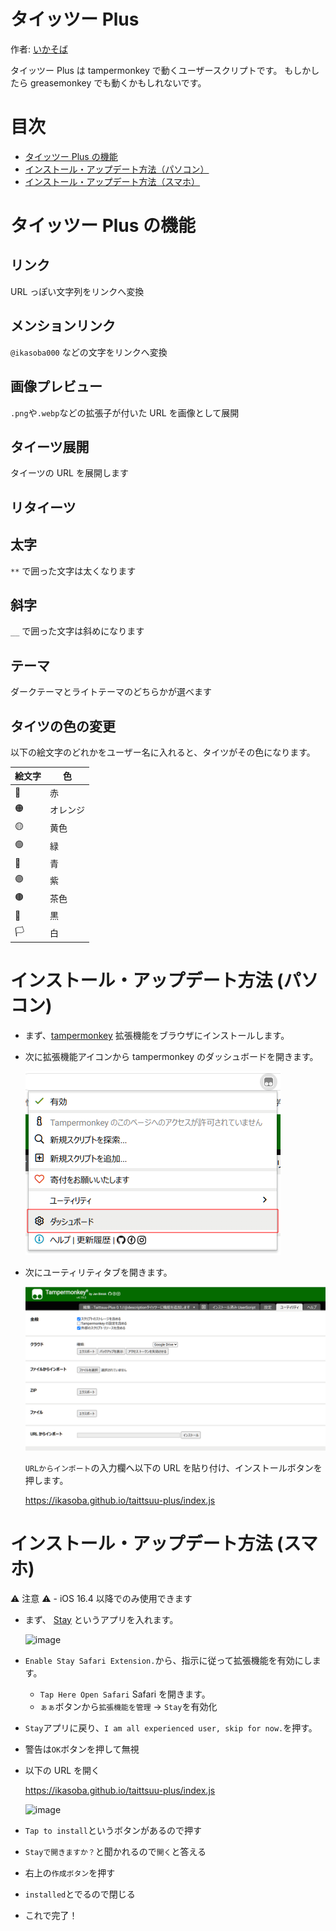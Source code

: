 # タイッツー Plus

作者: [いかそば](https://taittsuu.com/users/ikasoba000)

タイッツー Plus は tampermonkey で動くユーザースクリプトです。
もしかしたら greasemonkey でも動くかもしれないです。

# 目次

- [タイッツー Plus の機能](#タイッツー-plus-の機能)
- [インストール・アップデート方法（パソコン）](#インストール・アップデート方法-パソコン)
- [インストール・アップデート方法（スマホ）](#インストール・アップデート方法-スマホ)

# タイッツー Plus の機能

## リンク

URL っぽい文字列をリンクへ変換

## メンションリンク

`@ikasoba000` などの文字をリンクへ変換

## 画像プレビュー

`.png`や`.webp`などの拡張子が付いた URL を画像として展開

## タイーツ展開

タイーツの URL を展開します

## リタイーツ

## 太字

`**` で囲った文字は太くなります

## 斜字

`__` で囲った文字は斜めになります

## テーマ

ダークテーマとライトテーマのどちらかが選べます

## タイツの色の変更

以下の絵文字のどれかをユーザー名に入れると、タイツがその色になります。

| 絵文字 | 色       |
| ------ | -------- |
| 🔴     | 赤       |
| 🟠     | オレンジ |
| 🟡     | 黄色     |
| 🟢     | 緑       |
| 🔵     | 青       |
| 🟣     | 紫       |
| 🟤     | 茶色     |
| 🏴     | 黒       |
| 🏳️     | 白       |

# インストール・アップデート方法 (パソコン)

- まず、[tampermonkey](https://www.tampermonkey.net/) 拡張機能をブラウザにインストールします。

- 次に拡張機能アイコンから tampermonkey のダッシュボードを開きます。

  ![](./doc/tampermonkey-open-dashboard.png)

- 次にユーティリティタブを開きます。

  ![Alt text](./doc/tampermonkey-utility-tab.png)

  `URLからインポート`の入力欄へ以下の URL を貼り付け、インストールボタンを押します。

  https://ikasoba.github.io/taittsuu-plus/index.js

# インストール・アップデート方法 (スマホ)

⚠ 注意 ⚠ - iOS 16.4 以降でのみ使用できます

- まず、 [Stay](https://apps.apple.com/jp/app/stay-safari-companion/id1591620171) というアプリを入れます。

  ![image](https://github.com/ikasoba/taittsuu-plus/assets/57828948/11450347-439b-44e6-8c0a-cc78b57815fc)

- `Enable Stay Safari Extension.`から、指示に従って拡張機能を有効にします。

  - `Tap Here Open Safari` Safari を開きます。
  - `ぁぁ`ボタンから`拡張機能を管理` -> `Stay`を有効化

- `Stay`アプリに戻り、`I am all experienced user, skip for now.`を押す。
- 警告は`OK`ボタンを押して無視

- 以下の URL を開く

  https://ikasoba.github.io/taittsuu-plus/index.js

  ![image](https://github.com/ikasoba/taittsuu-plus/assets/57828948/1feb2cfa-be3d-445c-97c4-ef539fa36c93)

- `Tap to install`というボタンがあるので押す

- `Stayで開きますか？`と聞かれるので`開く`と答える

- 右上の`作成ボタン`を押す

- `installed`とでるので閉じる

- これで完了！
